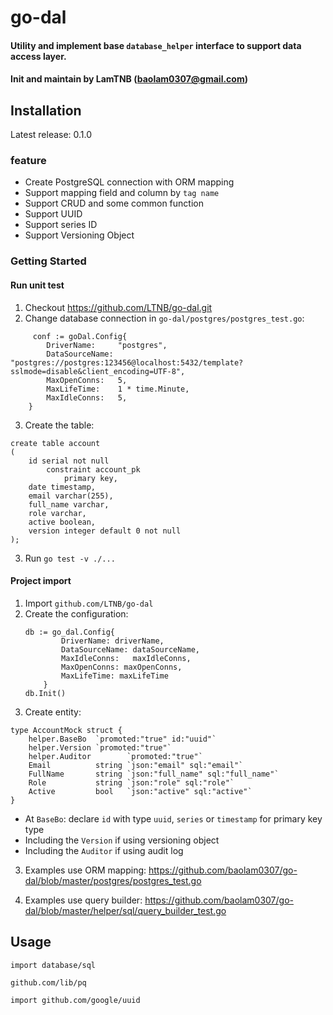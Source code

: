 # go-dal
#### Utility and implement base `database_helper` interface to support data access layer.
#### Init and maintain by LamTNB (baolam0307@gmail.com)
## Installation
Latest release: 0.1.0

### feature
- Create PostgreSQL connection with ORM mapping
- Support mapping field and column by `tag name`
- Support CRUD and some common function
- Support UUID
- Support series ID
- Support Versioning Object

### Getting Started
#### Run unit test
1. Checkout https://github.com/LTNB/go-dal.git
2. Change database connection in `go-dal/postgres/postgres_test.go`:
```
     conf := goDal.Config{
		DriverName:     "postgres",
		DataSourceName: "postgres://postgres:123456@localhost:5432/template?sslmode=disable&client_encoding=UTF-8",
		MaxOpenConns:   5,
		MaxLifeTime:    1 * time.Minute,
		MaxIdleConns:   5,
	}
```

3. Create the table:
```
create table account
(
	id serial not null
		constraint account_pk
			primary key,
	date timestamp,
	email varchar(255),
	full_name varchar,
	role varchar,
	active boolean,
	version integer default 0 not null
);
```
3. Run ```go test -v ./...```

#### Project import
1. Import ```github.com/LTNB/go-dal```
2. Create the configuration:
    ```
   db := go_dal.Config{
            DriverName: driverName,
       		DataSourceName: dataSourceName,
       		MaxIdleConns:   maxIdleConns,
            MaxOpenConns: maxOpenConns,
            MaxLifeTime: maxLifeTime
        }
   db.Init()
   ```
3. Create entity:
```
type AccountMock struct {
	helper.BaseBo  `promoted:"true" id:"uuid"`
	helper.Version `promoted:"true"`
	helper.Auditor        `promoted:"true"`
	Email          string `json:"email" sql:"email"`
	FullName       string `json:"full_name" sql:"full_name"`
	Role           string `json:"role" sql:"role"`
	Active         bool   `json:"active" sql:"active"`
}
``` 
- At `BaseBo`: declare `id` with type `uuid`, `series` or `timestamp` for primary key type
- Including the `Version` if using versioning object
- Including the `Auditor` if using audit log 
3. Examples use ORM mapping: https://github.com/baolam0307/go-dal/blob/master/postgres/postgres_test.go

4. Examples use query builder: https://github.com/baolam0307/go-dal/blob/master/helper/sql/query_builder_test.go

## Usage
`import database/sql`

`github.com/lib/pq`

`import github.com/google/uuid`
